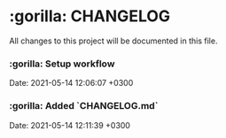 <h1> :gorilla: CHANGELOG </h1>
All changes to this project will be documented in this file. 

<h3>:gorilla: Setup workflow</h3>Date: 2021-05-14 12:06:07 +0300
<h3>:gorilla: Added `CHANGELOG.md` </h3>Date: 2021-05-14 12:11:39 +0300
